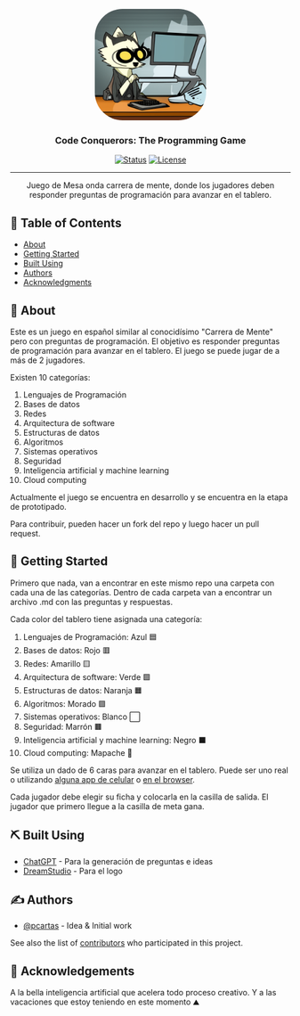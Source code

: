 <p align="center">
  <a href="" rel="noopener">
 <img width=200px height=200px src="logo.png" alt="Project logo" style="border-radius: 50px"></a>
</p>

<h3 align="center">Code Conquerors: The Programming Game</h3>

<div align="center">

[![Status](https://img.shields.io/badge/status-active-success.svg)]()
[![License](https://img.shields.io/badge/License-GNU%20GPL-blue)](/LICENSE)

</div>

---

<p align="center"> Juego de Mesa onda carrera de mente, donde los jugadores deben responder preguntas de programación para avanzar en el tablero.
    <br> 
</p>

## 📝 Table of Contents

- [About](#about)
- [Getting Started](#getting_started)
- [Built Using](#built_using)
- [Authors](#authors)
- [Acknowledgments](#acknowledgement)

## 🧐 About <a name = "about"></a>

Este es un juego en español similar al conocidísimo "Carrera de Mente" pero con preguntas de programación. El objetivo es responder preguntas de programación para avanzar en el tablero. El juego se puede jugar de a más de 2 jugadores. 

Existen 10 categorías:
1. Lenguajes de Programación
2. Bases de datos
3. Redes
4. Arquitectura de software
5. Estructuras de datos
6. Algoritmos
7. Sistemas operativos
8. Seguridad
9. Inteligencia artificial y machine learning
10. Cloud computing


Actualmente el juego se encuentra en desarrollo y se encuentra en la etapa de prototipado. 

Para contribuir, pueden hacer un fork del repo y luego hacer un pull request.

## 🏁 Getting Started <a name = "getting_started"></a>

Primero que nada, van a encontrar en este mismo repo una carpeta con cada una de las categorías. Dentro de cada carpeta van a encontrar un archivo .md con las preguntas y respuestas.

Cada color del tablero tiene asignada una categoría:

1. Lenguajes de Programación: Azul 🟦
2. Bases de datos: Rojo 🟥
3. Redes: Amarillo 🟨
4. Arquitectura de software: Verde 🟩
5. Estructuras de datos: Naranja 🟧
6. Algoritmos: Morado 🟪
7. Sistemas operativos: Blanco ⬜
8. Seguridad: Marrón 🟫 
9. Inteligencia artificial y machine learning: Negro ⬛
10. Cloud computing: Mapache 🦝

Se utiliza un dado de 6 caras para avanzar en el tablero. Puede ser uno real o utilizando [alguna app de celular](https://play.google.com/store/apps/details?id=fr.sevenpixels.dice&hl=en&gl=US) o [en el browser](https://eslkidsgames.com/Flash/Classroom%20Dice/index.html).

Cada jugador debe elegir su ficha y colocarla en la casilla de salida. El jugador que primero llegue a la casilla de meta gana.


## ⛏️ Built Using <a name = "built_using"></a>

- [ChatGPT](https://chat.openai.com/) - Para la generación de preguntas e ideas
- [DreamStudio](https://beta.dreamstudio.ai/) - Para el logo

## ✍️ Authors <a name = "authors"></a>

- [@pcartas](https://github.com/pcartas) - Idea & Initial work

See also the list of [contributors](https://github.com/pcartas/Code-Conquerors-The-Programming-Game/graphs/contributors) who participated in this project.

## 🎉 Acknowledgements <a name = "acknowledgement"></a>

A la bella inteligencia artificial que acelera todo proceso creativo. Y a las vacaciones que estoy teniendo en este momento ⛰️


